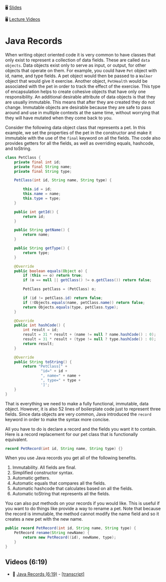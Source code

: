 🖥️ [Slides](https://docs.google.com/presentation/d/18afVnWrynaF_7Tqet6SpqeBM3Ns_tS-v9wW86TliEX4/edit?usp=sharing)

🖥️ [Lecture Videos](#videos)

# Java Records

When writing object oriented code it is very common to have classes that only exist to represent a collection of data fields. These are called `data objects`. Data objects exist only to serve as input, or output, for other objects that operate on them. For example, you could have `Pet` object with id, name, and type fields. A pet object would then be passed to a `Walker` object that would give it exercise. Another object, `PetHealth` would be associated with the pet in order to track the effect of the exercise. This type of encapsulation helps to create cohesive objects that have only one responsibility. An additional desirable attribute of data objects is that they are usually immutable. This means that after they are created they do not change. Immutable objects are desirable because they are safe to pass around and use in multiple contexts at the same time, without worrying that they will have mutated when they come back to you.

Consider the following data object class that represents a pet. In this example, we set the properties of the pet in the constructor and make it immutable with the use of the `final` keyword on all the fields. The code also provides getters for all the fields, as well as overriding equals, hashcode, and toString.

```java
class PetClass {
    private final int id;
    private final String name;
    private final String type;

    PetClass(int id, String name, String type) {

        this.id = id;
        this.name = name;
        this.type = type;
    }

    public int getId() {
        return id;
    }

    public String getName() {
        return name;
    }

    public String getType() {
        return type;
    }

    @Override
    public boolean equals(Object o) {
        if (this == o) return true;
        if (o == null || getClass() != o.getClass()) return false;

        PetClass petClass = (PetClass) o;

        if (id != petClass.id) return false;
        if (!Objects.equals(name, petClass.name)) return false;
        return Objects.equals(type, petClass.type);
    }

    @Override
    public int hashCode() {
        int result = id;
        result = 31 * result + (name != null ? name.hashCode() : 0);
        result = 31 * result + (type != null ? type.hashCode() : 0);
        return result;
    }

    @Override
    public String toString() {
        return "PetClass[" +
                "id=" + id +
                ", name=" + name +
                ", type=" + type +
                ']';
    }
}
```

That is everything we need to make a fully functional, immutable, data object. However, it is also 52 lines of boilerplate code just to represent three fields. Since data objects are very common, Java introduced the `record` keyword in order to make the syntax more concise.

All you have to do is declare a record and the fields you want it to contain. Here is a record replacement for our pet class that is functionally equivalent.

```java
record PetRecord(int id, String name, String type) {}
```

When you use Java records you get all of the following benefits.

1. Immutability. All fields are final.
1. Simplified constructor syntax.
1. Automatic getters.
1. Automatic equals that compares all the fields.
1. Automatic hashcode that calculates based on all the fields.
1. Automatic toString that represents all the fields.

You can also put methods on your records if you would like. This is useful if you want to do things like provide a way to rename a pet. Note that because the record is immutable, the method cannot modify the name field and so it creates a new pet with the new name.

```java
public record PetRecord(int id, String name, String type) {
    PetRecord rename(String newName) {
        return new PetRecord((id), newName, type);
    }
}
```

## <a name="videos"></a>Videos (6:19)

- 🎥 [Java Records (6:19)](https://byu.hosted.panopto.com/Panopto/Pages/Viewer.aspx?id=1f70d34e-b330-4e45-9df0-b19c011a79bc) - [[transcript]](https://github.com/user-attachments/files/17752045/CS_240_Java_Records_Transcript.pdf)
